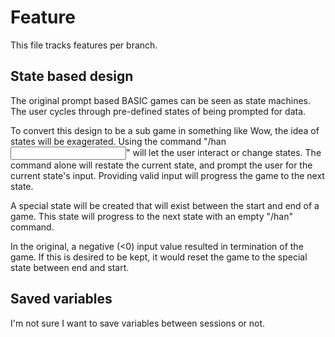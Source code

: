 # Feature

This file tracks features per branch.

## State based design

The original prompt based BASIC games can be seen as state machines.
The user cycles through pre-defined states of being prompted for data.

To convert this design to be a sub game in something like Wow, the idea of states will be exagerated.
Using the command "/han <input>" will let the user interact or change states.
The command alone will restate the current state, and prompt the user for the current state's input.
Providing valid input will progress the game to the next state.

A special state will be created that will exist between the start and end of a game.
This state will progress to the next state with an empty "/han" command.

In the original, a negative (<0) input value resulted in termination of the game.
If this is desired to be kept, it would reset the game to the special state between end and start.

## Saved variables
I'm not sure I want to save variables between sessions or not.

